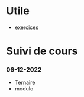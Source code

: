 # Utile
- [exercices](https://github.com/tony-maulaz/info1-exercices)

# Suivi de cours

### 06-12-2022
- Ternaire
- modulo

